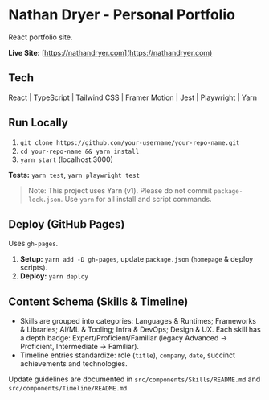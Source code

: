 # Nathan Dryer - Personal Portfolio

React portfolio site.

**Live Site:** [https://nathandryer.com](https://nathandryer.com)

## Tech

React | TypeScript | Tailwind CSS | Framer Motion | Jest | Playwright | Yarn

## Run Locally

1. `git clone https://github.com/your-username/your-repo-name.git`
2. `cd your-repo-name && yarn install`
3. `yarn start` (localhost:3000)

**Tests:** `yarn test`, `yarn playwright test`

> Note: This project uses Yarn (v1). Please do not commit `package-lock.json`. Use `yarn` for all install and script commands.

## Deploy (GitHub Pages)

Uses `gh-pages`.

1. **Setup:** `yarn add -D gh-pages`, update `package.json` (`homepage` & deploy scripts).
2. **Deploy:** `yarn deploy`

## Content Schema (Skills & Timeline)

- Skills are grouped into categories: Languages & Runtimes; Frameworks & Libraries; AI/ML & Tooling; Infra & DevOps; Design & UX. Each skill has a depth badge: Expert/Proficient/Familiar (legacy Advanced -> Proficient, Intermediate -> Familiar).
- Timeline entries standardize: role (`title`), `company`, `date`, succinct achievements and technologies.

Update guidelines are documented in `src/components/Skills/README.md` and `src/components/Timeline/README.md`.
